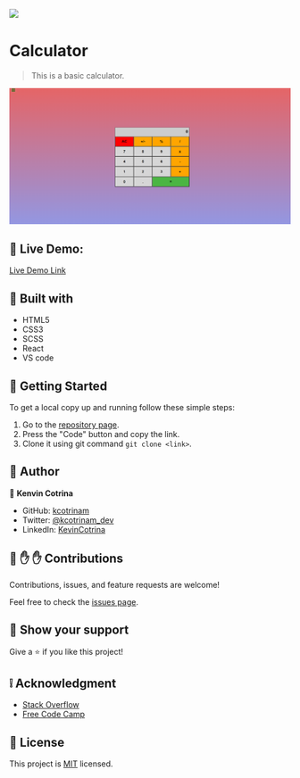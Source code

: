 ![](https://img.shields.io/badge/Microverse-blueviolet)

# Calculator

> This is a basic calculator.

![screenshot](./docs/mockup.png)

## :red_circle: Live Demo:

[Live Demo Link](https://kcotrinam.github.io/fcc-calculator/)

## :hammer: Built with

- HTML5
- CSS3
- SCSS
- React
- VS code

## :construction_worker: Getting Started

To get a local copy up and running follow these simple steps:

1. Go to the [repository page](https://github.com/kcotrinam/fcc-calculator/).
2. Press the "Code" button and copy the link.
3. Clone it using git command `git clone <link>`.

## :bust_in_silhouette: Author

👤 **Kenvin Cotrina**

- GitHub: [kcotrinam](https://github.com/kcotrinam)
- Twitter: [@kcotrinam_dev](https://twitter.com/kcotrinam_dev)
- LinkedIn: [KevinCotrina](https://www.linkedin.com/in/kevincotrina/)

## 🤝 :raised_hand: :raised_hand: Contributions

Contributions, issues, and feature requests are welcome!

Feel free to check the [issues page](https://github.com/kcotrinam/fcc-calculator/issues).

## :muscle: Show your support

Give a ⭐️ if you like this project!

## :grey_exclamation: Acknowledgment

- [Stack Overflow](https://en.stackoverflow.com/)
- [Free Code Camp](https://www.freecodecamp.org/)

## 📝 License

This project is [MIT](LICENSE) licensed.
